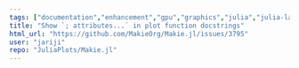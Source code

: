 ```yaml
---
tags: ["documentation","enhancement","gpu","graphics","julia","julia-language","plotting","visualization"]
title: "Show `; attributes...` in plot function docstrings"
html_url: "https://github.com/MakieOrg/Makie.jl/issues/3795"
user: "jariji"
repo: "JuliaPlots/Makie.jl"
---
```


